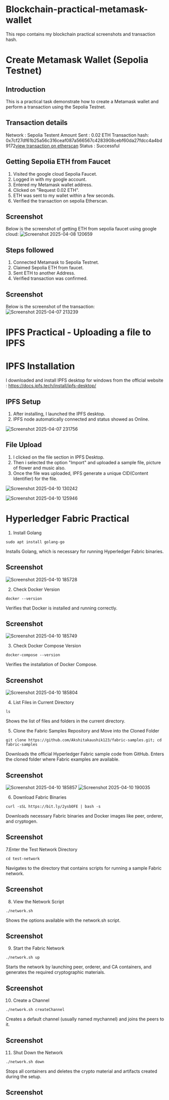 
# Blockchain-practical-metamask-wallet
This repo contains my blockchain practical screenshots and transaction hash.
# Create Metamask Wallet (Sepolia Testnet)

## Introduction 
This is a practical task demonstrate how to create a Metamask wallet and perform a transaction using the Sepolia Testnet.

## Transaction details
Network : Sepolia Testent
Amount Sent : 0.02 ETH
Transaction hash: 0x7cf27df61b25a56c316ceaf087a566567c4283908cebf60da27fdcc4a4bd9172[view transaction on etherscan](https://sepolia.etherscan.io/tx/0x7cf27df61b25a56c316ceaf087a566567c4283908cebf60da27fdcc4a4bd9172)
Status : Successful

## Getting Sepolia ETH from Faucet
1) Visited the google cloud Sepolia Faucet.
2) Logged in with my google account.
3) Entered my Metamask wallet address.
4) Clicked on "Request 0.02 ETH".
5) ETH was sent to my wallet within a few seconds.
6) Verified the transaction on sepolia Etherscan.

## Screenshot
Below is the screenshot of getting ETH from sepolia faucet using google cloud:
![Screenshot 2025-04-08 120659](https://github.com/user-attachments/assets/7e7eea2d-eb4d-46b6-b2dc-7764c9c1e01c)

## Steps followed
1. Connected Metamask to Sepolia Testnet.
2. Claimed Sepolia ETH from faucet.
3. Sent ETH to another Address.
4. Verified transaction was confirmed.

## Screenshot
Below is the screenshot of the transaction:
![Screenshot 2025-04-07 213239](https://github.com/user-attachments/assets/8f53c1eb-52cf-471e-9db2-0eabbe089740)


# IPFS Practical - Uploading a file to IPFS
# IPFS Installation
I downloaded and install IPFS desktop for windows from the official website :
https://docs.ipfs.tech/install/ipfs-desktop/

## IPFS Setup
1) After installing, I launched the IPFS desktop.
2) IPFS node automatically connected and status showed as Online.

![Screenshot 2025-04-07 231756](https://github.com/user-attachments/assets/ea26e2be-042a-4718-aeea-efcce3058241)


## File Upload
1) I clicked on the file section in IPFS Desktop.
2) Then i selected the option "Import" and uploaded a sample file, picture of flower and music also.
3) Once the file was uploaded, IPFS generate a unique CID(Content Identifier) for the file.

![Screenshot 2025-04-10 130242](https://github.com/user-attachments/assets/d9b81626-3b4e-4eb6-8d9d-581fd2cb6221)


![Screenshot 2025-04-10 125946](https://github.com/user-attachments/assets/fa3b9104-c34f-4fcf-962e-642e8cef45c1)


# Hyperledger Fabric Practical
1. Install Golang
```
sudo apt install golang-go
```
Installs Golang, which is necessary for running Hyperledger Fabric binaries.

## Screenshot
![Screenshot 2025-04-10 185728](https://github.com/user-attachments/assets/f02e6cc0-00cb-4023-b30e-13baa5dd98c2)


2. Check Docker Version
```
docker --version
```
Verifies that Docker is installed and running correctly.

## Screenshot
![Screenshot 2025-04-10 185749](https://github.com/user-attachments/assets/9baee78b-530f-43c1-8963-4efe00f0eb3f)


3. Check Docker Compose Version
```
docker-compose --version
```
Verifies the installation of Docker Compose.

## Screenshot
![Screenshot 2025-04-10 185804](https://github.com/user-attachments/assets/03fe5319-cd88-47a6-a068-6eebf9df2730)



4. List Files in Current Directory
```
ls
```
Shows the list of files and folders in the current directory.


5. Clone the Fabric Samples Repository and  Move into the Cloned Folder
```
git clone https://github.com/Akshitakaushik123/fabric-samples.git; cd fabric-samples
```
Downloads the official Hyperledger Fabric sample code from GitHub.
Enters the cloned folder where Fabric examples are available.

## Screenshot
![Screenshot 2025-04-10 185857](https://github.com/user-attachments/assets/e91eb998-e761-4070-bb20-cacc3b0f9480)
![Screenshot 2025-04-10 190035](https://github.com/user-attachments/assets/cbe5bdd1-b025-4c91-8fa5-85731caaf946)


6.  Download Fabric Binaries
```
curl -sSL https://bit.ly/2ysbOFE | bash -s
```
Downloads necessary Fabric binaries and Docker images like peer, orderer, and cryptogen.

## Screenshot




7.Enter the Test Network Directory
```
cd test-network
```
Navigates to the directory that contains scripts for running a sample Fabric network.

## Screenshot



8.  View the Network Script
```
./network.sh
```
Shows the options available with the network.sh script.

## Screenshot


9. Start the Fabric Network
```
./network.sh up
```
Starts the network by launching peer, orderer, and CA containers, and generates the required cryptographic materials.

## Screenshot


10. Create a Channel
```
./network.sh createChannel
```
Creates a default channel (usually named mychannel) and joins the peers to it.

## Screenshot


11. Shut Down the Network
```
./network.sh down
```
Stops all containers and deletes the crypto material and artifacts created during the setup.

## Screenshot






